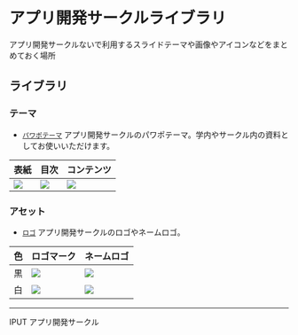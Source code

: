 # アプリ開発サークルライブラリ
アプリ開発サークルないで利用するスライドテーマや画像やアイコンなどをまとめておく場所

## ライブラリ
### テーマ
- [`パワポテーマ`](/thema/iputapp_PP_thema_ver1.2.thmx) アプリ開発サークルのパワポテーマ。学内やサークル内の資料としてお使いいただけます。

|表紙|目次|コンテンツ|
|---|---|--|
|![](https://github.com/user-attachments/assets/c26d19a4-7ccb-48b1-8e31-383a23f98504)|![](https://github.com/user-attachments/assets/ba67bb44-be8e-4545-b4cc-abfe4135e67d)|![](https://github.com/user-attachments/assets/d272f3c0-486c-4fc5-8bdd-76fe4d915a3b)|

### アセット
- [`ロゴ`](/assets/logo) アプリ開発サークルのロゴやネームロゴ。

|色|ロゴマーク|ネームロゴ|
|---|---|--|
|黒|![](https://github.com/user-attachments/assets/b4b45b42-2ef1-4c8d-b813-91afd6856306)|![](https://github.com/user-attachments/assets/8f26118a-0d6c-4b5e-a036-3e7b6feacf6d)|
|白|![](https://github.com/user-attachments/assets/8c0e5fa3-fec8-49ad-a8cb-bf905409e2c9)|![](https://github.com/user-attachments/assets/03428531-4144-45a7-82e3-9f460bdbccc2)|

---
IPUT アプリ開発サークル
